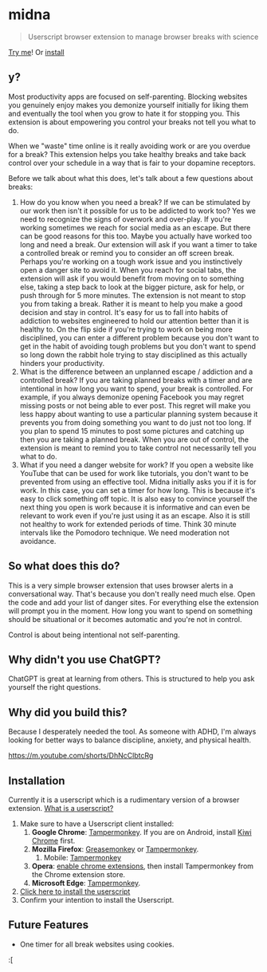 # midna
> Userscript browser extension to manage browser breaks with science

[Try me](https://goatandsheep.github.io/midna/)! Or [install](#installation)

## y?

Most productivity apps are focused on self-parenting. Blocking websites you genuinely enjoy makes you demonize yourself initially for liking them and eventually the tool when you grow to hate it for stopping you. This extension is about empowering you control your breaks not tell you what to do.

When we "waste" time online is it really avoiding work or are you overdue for a break? This extension helps you take healthy breaks and take back control over your schedule in a way that is fair to your dopamine receptors.

Before we talk about what this does, let's talk about a few questions about breaks:

1. How do you know when you need a break? If we can be stimulated by our work then isn't it possible for us to be addicted to work too? Yes we need to recognize the signs of overwork and over-play. If you're working sometimes we reach for social media as an escape. But there can be good reasons for this too. Maybe you actually have worked too long and need a break. Our extension will ask if you want a timer to take a controlled break or remind you to consider an off screen break. Perhaps you're working on a tough work issue and you instinctively open a danger site to avoid it. When you reach for social tabs, the extension will ask if you would benefit from moving on to something else, taking a step back to look at the bigger picture, ask for help, or push through for 5 more minutes. The extension is not meant to stop you from taking a break. Rather it is meant to help you make a good decision and stay in control. It's easy for us to fall into habits of addiction to websites engineered to hold our attention better than it is healthy to. On the flip side if you're trying to work on being more disciplined, you can enter a different problem because you don't want to get in the habit of avoiding tough problems but you don't want to spend so long down the rabbit hole trying to stay disciplined as this actually hinders your productivity.
2. What is the difference between an unplanned escape / addiction and a controlled break? If you are taking planned breaks with a timer and are intentional in how long you want to spend, your break is controlled. For example, if you always demonize opening Facebook you may regret missing posts or not being able to ever post. This regret will make you less happy about wanting to use a particular planning system because it prevents you from doing something you want to do just not too long. If you plan to spend 15 minutes to post some pictures and catching up then you are taking a planned break. When you are out of control, the extension is meant to remind you to take control not necessarily tell you what to do.
3. What if you need a danger website for work?
If you open a website like YouTube that can be used for work like tutorials, you don't want to be prevented from using an effective tool. Midna initially asks you if it is for work. In this case, you can set a timer for how long. This is because it's easy to click something off topic. It is also easy to convince yourself the next thing you open is work because it is informative and can even be relevant to work even if you're just using it as an escape. Also it is still not healthy to work for extended periods of time. Think 30 minute intervals like the Pomodoro technique. We need moderation not avoidance.

## So what does this do?

This is a very simple browser extension that uses  browser alerts in a conversational way. That's because you don't really need much else. Open the code and add your list of danger sites. For everything else the extension will prompt you in the moment. How long you want to spend on something should be situational or it becomes automatic and you're not in control.

Control is about being intentional not self-parenting.

## Why didn't you use ChatGPT?

ChatGPT is great at learning from others. This is structured to help you ask yourself the right questions.

## Why did you build this?

Because I desperately needed the tool. As someone with ADHD, I'm always looking for better ways to balance discipline, anxiety, and physical health.

https://m.youtube.com/shorts/DhNcClbtcRg

## Installation

Currently it is a userscript which is a rudimentary version of a browser extension. [What is a userscript?](https://medium.com/free-code-camp/applying-javascript-user-scripts-2e505643644d)

1. Make sure to have a Userscript client installed:
    1. **Google Chrome**: [Tampermonkey](https://chrome.google.com/webstore/detail/tampermonkey/dhdgffkkebhmkfjojejmpbldmpobfkfo). If you are on Android, install [Kiwi Chrome](https://play.google.com/store/apps/details?id=com.kiwibrowser.browser&hl=en_CA&gl=US) first.
    1. **Mozilla Firefox**: [Greasemonkey](https://addons.mozilla.org/en-US/firefox/addon/greasemonkey/) or [Tampermonkey](https://addons.mozilla.org/en-US/firefox/addon/tampermonkey/).
        1. Mobile: [Tampermonkey](https://addons.mozilla.org/en-CA/android/addon/tampermonkey/)
    1. **Opera**: [enable chrome extensions](https://addons.opera.com/en/extensions/details/install-chrome-extensions/), then install Tampermonkey from the Chrome extension store.
    1. **Microsoft Edge**: [Tampermonkey](https://microsoftedge.microsoft.com/addons/detail/tampermonkey/iikmkjmpaadaobahmlepeloendndfphd).
1. [Click here to install the userscript](https://goatandsheep.github.io/midna/midna.user.js)
1. Confirm your intention to install the Userscript.

## Future Features

* One timer for all break websites using cookies.

:[
